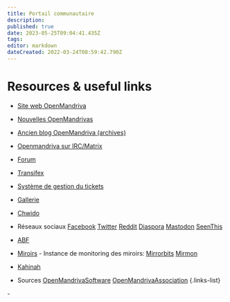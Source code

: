 ```yaml
---
title: Portail communautaire
description: 
published: true
date: 2023-05-25T09:04:41.435Z
tags: 
editor: markdown
dateCreated: 2022-03-24T08:59:42.790Z
---
```


# Resources & useful links

- [Site web OpenMandriva](https://www.openmandriva.org)
- [Nouvelles OpenMandrivas](https://www.openmandriva.org/en/news/)
- [Ancien blog OpenMandriva (archives)](https://arc.openmandriva.org/blog/)
- [Openmandriva sur IRC/Matrix](/team/chat)
- [Forum](https://forum.openmandriva.org/)
- [Transifex](https://www.transifex.com/openmandriva/public/)
- [Système de gestion du tickets](https://github.com/OpenMandrivaAssociation/distribution/issues)
- [Gallerie](https://gallery.openmandriva.org/)
- [Chwido](https://chwido.openmandriva.org/meetings/%23openmandriva-cooker/)
- Réseaux sociaux
 [Facebook](https://www.facebook.com/OpenMandriva)
 [Twitter](https://twitter.com/OpenMandrivaOrg)
 [Reddit](https://www.reddit.com/r/OpenMandriva/)
 [Diaspora](https://joindiaspora.com/u/openmandriva)
 [Mastodon](https://hostux.social/@OpenMandriva)
 [SeenThis](https://seenthis.net/people/openmandriva)

- [ABF](https://abf.openmandriva.org/)
- [Miroirs](http://mirror.openmandriva.org/README.txt?mirrorlist) - Instance de monitoring des miroirs: [Mirrorbits](https://mirror.openmandriva.org/?mirrorstats) [Mirmon](https://mirmon.openmandriva.org/)
- [Kahinah](https://kahinah.rxu.tech/)

- Sources
 [OpenMandrivaSoftware](https://github.com/OpenMandrivaSoftware/)
 [OpenMandrivaAssociation](https://github.com/OpenMandrivaAssociation/)
{.links-list}

\- 
